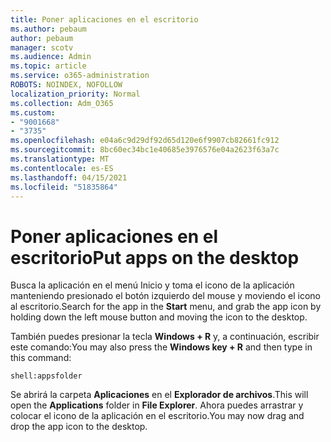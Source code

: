 ```yaml
---
title: Poner aplicaciones en el escritorio
ms.author: pebaum
author: pebaum
manager: scotv
ms.audience: Admin
ms.topic: article
ms.service: o365-administration
ROBOTS: NOINDEX, NOFOLLOW
localization_priority: Normal
ms.collection: Adm_O365
ms.custom:
- "9001668"
- "3735"
ms.openlocfilehash: e04a6c9d29df92d65d120e6f9907cb82661fc912
ms.sourcegitcommit: 8bc60ec34bc1e40685e3976576e04a2623f63a7c
ms.translationtype: MT
ms.contentlocale: es-ES
ms.lasthandoff: 04/15/2021
ms.locfileid: "51835864"
---
```

# <a name="put-apps-on-the-desktop"></a><span data-ttu-id="3e149-102">Poner aplicaciones en el escritorio</span><span class="sxs-lookup"><span data-stu-id="3e149-102">Put apps on the desktop</span></span>

<span data-ttu-id="3e149-103">Busca la aplicación  en el menú Inicio y toma el icono de la aplicación manteniendo presionado el botón izquierdo del mouse y moviendo el icono al escritorio.</span><span class="sxs-lookup"><span data-stu-id="3e149-103">Search for the app in the **Start** menu, and grab the app icon by holding down the left mouse button and moving the icon to the desktop.</span></span>

<span data-ttu-id="3e149-104">También puedes presionar la tecla **Windows + R** y, a continuación, escribir este comando:</span><span class="sxs-lookup"><span data-stu-id="3e149-104">You may also press the **Windows key + R** and then type in this command:</span></span>

`shell:appsfolder`

<span data-ttu-id="3e149-105">Se abrirá la carpeta **Aplicaciones** en el **Explorador de archivos**.</span><span class="sxs-lookup"><span data-stu-id="3e149-105">This will open the **Applications** folder in **File Explorer**.</span></span> <span data-ttu-id="3e149-106">Ahora puedes arrastrar y colocar el icono de la aplicación en el escritorio.</span><span class="sxs-lookup"><span data-stu-id="3e149-106">You may now drag and drop the app icon to the desktop.</span></span>

